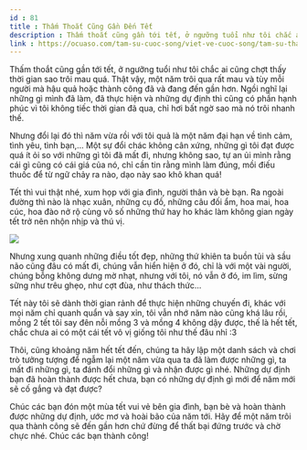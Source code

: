 ```yaml
---
id : 81
title : Thấm Thoắt Cũng Gần Đến Tết
description : Thấm thoắt cũng gần tới tết, ở ngưỡng tuổi như tôi chắc ai cũng chợt thấy thời gian sao trôi mau quá. Thật vậy, một năm trôi qua rất mau và tùy mỗi người mà hậu quả hoặc thành công đã và đang đến gần hơn. Ngồi nghĩ lại những gì mình đã làm, đã thực hiện và những dự định thì cũng có phần hạnh phúc vì tôi không tiếc thời gian đã qua, chỉ hơi bất ngờ sao mà nó trôi nhanh thế.
link : https://ocuaso.com/tam-su-cuoc-song/viet-ve-cuoc-song/tam-su-tham-thoat-cung-gan-den-tet.html
---
```


Thấm thoắt cũng gần tới tết, ở ngưỡng tuổi như tôi chắc ai cũng chợt thấy
thời gian sao trôi mau quá. Thật vậy, một năm trôi qua rất mau và tùy mỗi
người mà hậu quả hoặc thành công đã và đang đến gần hơn. Ngồi nghĩ lại những
gì mình đã làm, đã thực hiện và những dự định thì cũng có phần hạnh phúc
vì tôi không tiếc thời gian đã qua, chỉ hơi bất ngờ sao mà nó trôi nhanh
thế.

Nhưng đổi lại đó thì năm vừa rồi với tôi quả là một năm đại hạn về tình
cảm, tình yêu, tình bạn,... Một sự đổi chác không cân xứng, những gì tôi
đạt được quá ít ỏi so với những gì tôi đã mất đi, nhưng không sao, tự an
ủi mình rằng cái gì cũng có cái giá của nó, chỉ cần tin rằng mình làm đúng,
mồi điếu thuốc để từ ngữ chảy ra nào, dạo này sao khô khan quá!

Tết thì vui thật nhé, xum họp với gia đình, người thân và bè bạn. Ra ngoài
đường thì nào là nhạc xuân, những cụ đồ, những câu đối ẩm, hoa mai, hoa
cúc, hoa đào nở rộ cùng vô số những thứ hay ho khác làm không gian ngày
tết trở nên nhộn nhịp và thú vị.

![](https://ocuaso.com/wp-content/uploads/2016/01/tam-su-tham-thoat-cung-gan-den-tet1.jpg)

Nhưng xung quanh những điều tốt đẹp, những thứ khiên ta buồn tủi và sầu
não cũng đâu có mất đi, chúng vẫn hiển hiện ở đó, chỉ là với một vài người,
chúng bỗng không dưng mờ nhạt, nhưng với tôi, nó vẫn ở đó, im lìm, sừng
sững như trêu ghẹo, như cợt đùa, như thách thức...

Tết này tôi sẽ dành thời gian rảnh để thực hiện những chuyến đi, khác với
mọi năm chỉ quanh quẩn và say xỉn, tôi vẫn nhớ năm nào cũng khá lâu rồi,
mồng 2 tết tôi say đên nỗi mồng 3 và mồng 4 không dậy được, thế là hết tết,
chắc chưa ai có một cái tết vô vị giống tôi như thế đâu nhỉ :3

Thôi, cũng khoảng năm hết tết đến, chúng ta hãy lập một danh sách và chơi
trò tưởng tượng để ngẫm lại một năm vừa qua ta đã làm được những gì, ta
mất đi những gì, ta đánh đổi những gì và nhận được gì nhé. Những dự định
bạn đã hoàn thành được hết chưa, bạn có những dự định gì mới để năm mới
sẽ cố gắng và đạt được?

Chúc các bạn đón một mùa tết vui vẻ bên gia đình, bạn bè và hoàn thành được
những dự định, ước mơ và hoài bão của năm tới. Hãy để một năm trôi qua thành
công sẽ đến gần hơn chứ đừng để thất bại đứng trước và chờ chực nhé. Chúc
các bạn thành công!